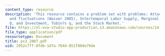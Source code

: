 ```yaml
---
content_type: resource
description: 'This resource contains a problem set with problems: Attacks of laziness
  and fluctuations (Waiver 2005), Intertemporal Labor Supply, Marginal and Average
  Q, and Investment, Tobin?s q, and the Stock Market.'
file: https://ol-ocw-studio-app-production.s3.amazonaws.com/courses/14-452-macroeconomic-theory-ii-spring-2007/1952c7ff8fdb1d7a764d851f90de79de_ps3_2007.pdf
file_type: application/pdf
resourcetype: Document
title: ps3_2007.pdf
uid: 1952c7ff-8fdb-1d7a-764d-851f90de79de
---
```

